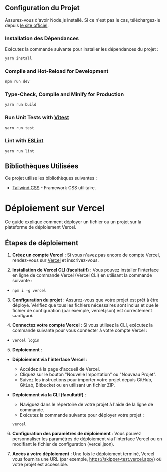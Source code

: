 ## Configuration du Projet

Assurez-vous d'avoir Node.js installé. Si ce n'est pas le cas, téléchargez-le depuis [le site officiel](https://nodejs.org/).

### Installation des Dépendances

Exécutez la commande suivante pour installer les dépendances du projet :

```sh
yarn install
```

### Compile and Hot-Reload for Development

```sh
npm run dev
```

### Type-Check, Compile and Minify for Production

```sh
yarn run build
```

### Run Unit Tests with [Vitest](https://vitest.dev/)

```sh
yarn run test
```

### Lint with [ESLint](https://eslint.org/)

```sh
yarn run lint
```
## Bibliothèques Utilisées

Ce projet utilise les bibliothèques suivantes :

- [Tailwind CSS](https://tailwindcss.com/) - Framework CSS utilitaire.

# Déploiement sur Vercel

Ce guide explique comment déployer un fichier ou un projet sur la plateforme de déploiement Vercel.

## Étapes de déploiement

1. **Créez un compte Vercel** : Si vous n'avez pas encore de compte Vercel, rendez-vous
   sur [Vercel](https://vercel.com/) et inscrivez-vous.

2. **Installation de Vercel CLI (facultatif)** : Vous pouvez installer l'interface en ligne de commande Vercel (Vercel
   CLI) en utilisant la commande suivante :

- `npm i -g vercel`

3. **Configuration du projet** : Assurez-vous que votre projet est prêt à être déployé. Vérifiez que tous les fichiers
   nécessaires sont inclus et que le fichier de configuration (par exemple, vercel.json) est correctement configuré.

4. **Connectez votre compte Vercel** : Si vous utilisez la CLI, exécutez la commande suivante pour vous connecter à
   votre compte Vercel :

- `vercel login`

5. **Déploiement** :

- **Déploiement via l'interface Vercel** :
    - Accédez à la page d'accueil de Vercel.
    - Cliquez sur le bouton "Nouvelle Importation" ou "Nouveau Projet".
    - Suivez les instructions pour importer votre projet depuis GitHub, GitLab, Bitbucket ou en utilisant un fichier
      ZIP.

- **Déploiement via la CLI (facultatif)** :
    - Naviguez dans le répertoire de votre projet à l'aide de la ligne de commande.
    - Exécutez la commande suivante pour déployer votre projet :
  ```
  vercel
  ```

6. **Configuration des paramètres de déploiement** : Vous pouvez personnaliser les paramètres de déploiement via
   l'interface Vercel ou en modifiant le fichier de configuration (vercel.json).

7. **Accès à votre déploiement** : Une fois le déploiement terminé, Vercel vous fournira une URL (par
   exemple, https://skipper-test.vercel.app/) où votre projet est accessible.
